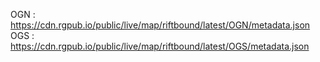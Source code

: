 OGN : https://cdn.rgpub.io/public/live/map/riftbound/latest/OGN/metadata.json
OGS : https://cdn.rgpub.io/public/live/map/riftbound/latest/OGS/metadata.json